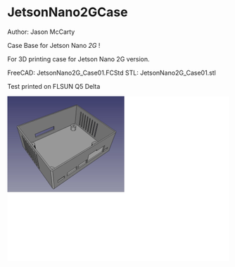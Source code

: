 # JetsonNano2GCase
Author: Jason McCarty

Case Base for Jetson Nano *2G* !

For 3D printing case for Jetson Nano 2G version.

FreeCAD: JetsonNano2G_Case01.FCStd
STL: JetsonNano2G_Case01.stl

Test printed on FLSUN Q5 Delta

![FreeCAD image](Case01.jpg)

